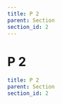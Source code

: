 ```yaml
---
title: P 2
parent: Section
section_id: 2
---
```

# P 2

```yaml
title: P 2
parent: Section
section_id: 2
```
